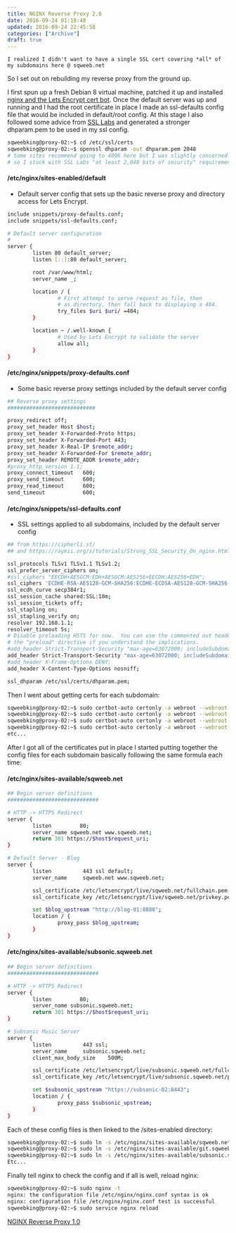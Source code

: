 ```yaml
---
title: NGINX Reverse Proxy 2.0
date: 2016-09-24 01:18:48
updated: 2016-09-24 22:45:58
categories: ["Archive"]
draft: true
---
```


```
I realized I didn't want to have a single SSL cert covering *all* of my subdomains here @ sqweeb.net
```

So I set out on rebuilding my reverse proxy from the ground up.

I first spun up a fresh Debian 8 virtual machine, patched it up and installed [nginx and the Lets Encrypt cert bot][1]. Once the default server was up and running and I had the root certificate in place I made an ssl-defaults config file that would be included in default/root config. At this stage I also followed some advice from [SSL Labs][2] and generated a stronger dhparam.pem to be used in my ssl config.

```bash
sqweebking@proxy-02:~$ cd /etc/ssl/certs
sqweebking@proxy-02:~$ openssl dhparam -out dhparam.pem 2048
# Some sites recommend going to 4096 here but I was slightly concerned about performance,
# so I stuck with SSL Labs "at least 2,048 bits of security" requirement
```

#### /etc/nginx/sites-enabled/default
* Default server config that sets up the basic reverse proxy and directory access for Lets Encrypt.

```bash
include snippets/proxy-defaults.conf;
include snippets/ssl-defaults.conf;

# Default server configuration
#
server {
        listen 80 default_server;
        listen [::]:80 default_server;

        root /var/www/html;
        server_name _;

        location / {
                # First attempt to serve request as file, then
                # as directory, then fall back to displaying a 404.
                try_files $uri $uri/ =404;
        }

        location ~ /.well-known {
                # Used by Lets Encrypt to validate the server
                allow all;
        }
}
```

#### /etc/nginx/snippets/proxy-defaults.conf
* Some basic reverse proxy settings included by the default server config

```bash
## Reverse proxy settings
############################

proxy_redirect off;
proxy_set_header Host $host;
proxy_set_header X-Forwarded-Proto https;
proxy_set_header X-Forwarded-Port 443;
proxy_set_header X-Real-IP $remote_addr;
proxy_set_header X-Forwarded-For $remote_addr;
proxy_set_header REMOTE_ADDR $remote_addr;
#proxy_http_version 1.1;
proxy_connect_timeout   600;
proxy_send_timeout      600;
proxy_read_timeout      600;
send_timeout            600;
```


#### /etc/nginx/snippets/ssl-defaults.conf
* SSL settings applied to all subdomains, included by the default server config

```bash
## from https://cipherli.st/
## and https://raymii.org/s/tutorials/Strong_SSL_Security_On_nginx.html

ssl_protocols TLSv1 TLSv1.1 TLSv1.2;
ssl_prefer_server_ciphers on;
#ssl_ciphers "EECDH+AESGCM:EDH+AESGCM:AES256+EECDH:AES256+EDH";
ssl_ciphers 'ECDHE-RSA-AES128-GCM-SHA256:ECDHE-ECDSA-AES128-GCM-SHA256:ECDHE-RSA-AES256-GCM-SHA384:ECDHE-ECDSA-AES256-GCM-SHA384:DHE-RSA-AES128-GCM-SHA256:DHE-DSS-AES128-GCM-SHA256:kEDH+AESGCM:ECDHE-RSA-AES128-SHA256:ECDHE-ECDSA-AES128-SHA256:ECDHE-RSA-AES128-SHA:ECDHE-ECDSA-AES128-SHA:ECDHE-RSA-AES256-SHA384:ECDHE-ECDSA-AES256-SHA384:ECDHE-RSA-AES256-SHA:ECDHE-ECDSA-AES256-SHA:DHE-RSA-AES128-SHA256:DHE-RSA-AES128-SHA:DHE-DSS-AES128-SHA256:DHE-RSA-AES256-SHA256:DHE-DSS-AES256-SHA:DHE-RSA-AES256-SHA:AES128-GCM-SHA256:AES256-GCM-SHA384:AES128-SHA256:AES256-SHA256:AES128-SHA:AES256-SHA:AES:CAMELLIA:DES-CBC3-SHA:!aNULL:!eNULL:!EXPORT:!DES:!RC4:!MD5:!PSK:!aECDH:!EDH-DSS-DES-CBC3-SHA:!EDH-RSA-DES-CBC3-SHA:!KRB5-DES-CBC3-SHA';
ssl_ecdh_curve secp384r1;
ssl_session_cache shared:SSL:10m;
ssl_session_tickets off;
ssl_stapling on;
ssl_stapling_verify on;
resolver 192.168.1.1;
resolver_timeout 5s;
# Disable preloading HSTS for now.  You can use the commented out header line that includes
# the "preload" directive if you understand the implications.
#add_header Strict-Transport-Security "max-age=63072000; includeSubdomains; preload";
add_header Strict-Transport-Security "max-age=63072000; includeSubdomains";
#add_header X-Frame-Options DENY;
add_header X-Content-Type-Options nosniff;

ssl_dhparam /etc/ssl/certs/dhparam.pem;
```


Then I went about getting certs for each subdomain:
```bash
sqweebking@proxy-02:~$ sudo certbot-auto certonly -a webroot --webroot-path=/var/www/html -d alarm.sqweeb.net
sqweebking@proxy-02:~$ sudo certbot-auto certonly -a webroot --webroot-path=/var/www/html -d dht.sqweeb.net
sqweebking@proxy-02:~$ sudo certbot-auto certonly -a webroot --webroot-path=/var/www/html -d git.sqweeb.net
sqweebking@proxy-02:~$ sudo certbot-auto certonly -a webroot --webroot-path=/var/www/html -d subsonic.sqweeb.net
etc...
```

After I got all of the certificates put in place I started putting together the config files for each subdomain basically following the same formula each time:

#### /etc/nginx/sites-available/sqweeb.net

```bash
## Begin server definitions
#############################

# HTTP -> HTTPS Redirect
server {
        listen         80;
        server_name sqweeb.net www.sqweeb.net;
        return 301 https://$host$request_uri;
}

# Default Server - Blog
server {
        listen          443 ssl default;
        server_name     sqweeb.net www.sqweeb.net;

        ssl_certificate /etc/letsencrypt/live/sqweeb.net/fullchain.pem;
        ssl_certificate_key /etc/letsencrypt/live/sqweeb.net/privkey.pem;

        set $blog_upstream "http://blog-01:8888";
        location / {
                proxy_pass $blog_upstream;
        }
}
```


#### /etc/nginx/sites-available/subsonic.sqweeb.net

```bash
## Begin server definitions
#############################

# HTTP -> HTTPS Redirect
server {
        listen         80;
        server_name subsonic.sqweeb.net;
        return 301 https://$host$request_uri;
}

# Subsonic Music Server
server {
        listen          443 ssl;
        server_name     subsonic.sqweeb.net;
        client_max_body_size    500M;

        ssl_certificate /etc/letsencrypt/live/subsonic.sqweeb.net/fullchain.pem;
        ssl_certificate_key /etc/letsencrypt/live/subsonic.sqweeb.net/privkey.pem;

        set $subsonic_upstream "https://subsonic-02:8443";
        location / {
                proxy_pass $subsonic_upstream;
        }
}
```

Each of these config files is then linked to the /sites-enabled directory:
```bash
sqweebking@proxy-02:~$ sudo ln -s /etc/nginx/sites-available/sqweeb.net /etc/nginx/sites-enabled/sqweeb.net
sqweebking@proxy-02:~$ sudo ln -s /etc/nginx/sites-available/git.sqweeb.net /etc/nginx/sites-enabled/git.sqweeb.net
sqweebking@proxy-02:~$ sudo ln -s /etc/nginx/sites-available/subsonic.sqweeb.net /etc/nginx/sites-enabled/subsonic.sqweeb.net
Etc...
```

Finally tell nginx to check the config  and if all is well, reload nginx:
```bash
sqweebking@proxy-02:~$ sudo nginx -t
nginx: the configuration file /etc/nginx/nginx.conf syntax is ok
nginx: configuration file /etc/nginx/nginx.conf test is successful
sqweebking@proxy-02:~$ sudo service nginx reload
```


[NGINX Reverse Proxy 1.0](https://sqweeb.net/entry/enabling-https-with-lets-encrypt)


[1]: https://www.digitalocean.com/community/tutorials/how-to-secure-nginx-with-let-s-encrypt-on-ubuntu-14-04 "NGINX and Lets Encrypt"
[2]: https://github.com/ssllabs/research/wiki/SSL-and-TLS-Deployment-Best-Practices